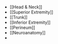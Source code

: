 - [[Head & Neck]]
- [[Superior Extremity]]
- [[Trunk]]
- [[Inferior Extremity]]
- [[Perineum]]
- [[Neuroanatomy]]
-